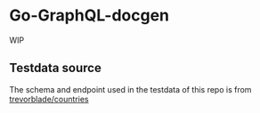 # Go-GraphQL-docgen

WIP

## Testdata source

The schema and endpoint used in the testdata of this repo is from [trevorblade/countries](https://github.com/trevorblades/countries)